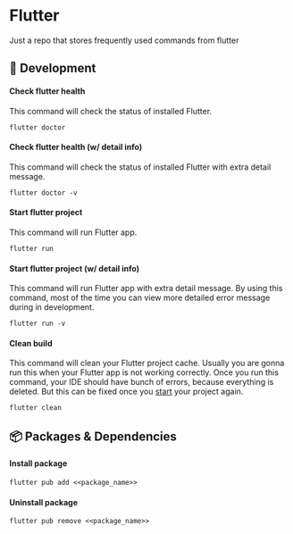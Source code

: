 # Flutter

Just a repo that stores frequently used commands from flutter

## 🚧 Development

#### Check flutter health

This command will check the status of installed Flutter.

```
flutter doctor
```

#### Check flutter health (w/ detail info)

This command will check the status of installed Flutter with extra detail message.

```
flutter doctor -v
```

#### Start flutter project

This command will run Flutter app.

```
flutter run
```

#### Start flutter project (w/ detail info)

This command will run Flutter app with extra detail message. By using this command, most of the time you can view more detailed error message during in development.

```
flutter run -v
```

#### Clean build

This command will clean your Flutter project cache. Usually you are gonna run this when your Flutter app is not working correctly. Once you run this command, your IDE should have bunch of errors, because everything is deleted. But this can be fixed once you [start](#start-flutter-project) your project again.

```
flutter clean
```

## 📦 Packages & Dependencies

#### Install package

```
flutter pub add <<package_name>>
```

#### Uninstall package

```
flutter pub remove <<package_name>>
```
